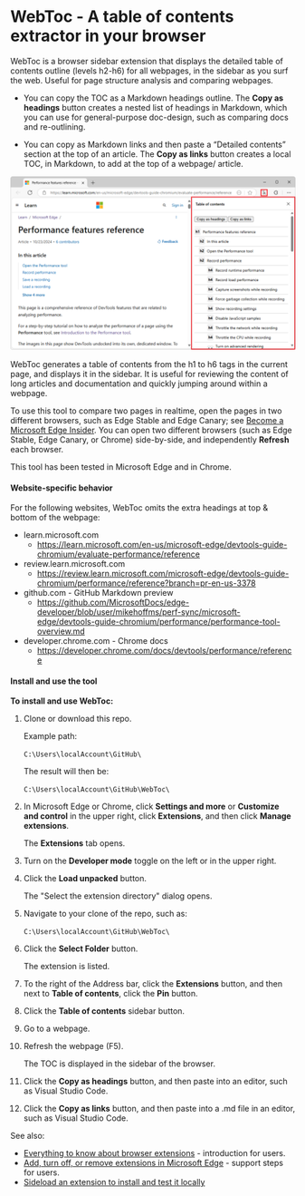 # WebToc - A table of contents extractor in your browser

WebToc is a browser sidebar extension that displays the detailed table of contents outline (levels h2-h6) for all webpages, in the sidebar as you surf the web. Useful for page structure analysis and comparing webpages.

* You can copy the TOC as a Markdown headings outline.  The **Copy as headings** button creates a nested list of headings in Markdown, which you can use for general-purpose doc-design, such as comparing docs and re-outlining.

* You can copy as Markdown links and then paste a “Detailed contents” section at the top of an article.  The **Copy as links** button creates a local TOC, in Markdown, to add at the top of a webpage/ article.

![Microsoft Edge, with the WebToc extension in the sidebar, showing the table of content of the currently displayed webpage.](./screenshot.png)

WebToc generates a table of contents from the h1 to h6 tags in the current page, and displays it in the sidebar. It is useful for reviewing the content of long articles and documentation and quickly jumping around within a webpage.

To use this tool to compare two pages in realtime, open the pages in two different browsers, such as Edge Stable and Edge Canary; see [Become a Microsoft Edge Insider](https://aka.ms/microsoftedge).  You can open two different browsers (such as Edge Stable, Edge Canary, or Chrome) side-by-side, and independently **Refresh** each browser.

This tool has been tested in Microsoft Edge and in Chrome.


#### Website-specific behavior

For the following websites, WebToc omits the extra headings at top & bottom of the webpage:
* learn.microsoft.com
   * https://learn.microsoft.com/en-us/microsoft-edge/devtools-guide-chromium/evaluate-performance/reference
* review.learn.microsoft.com
   * https://review.learn.microsoft.com/microsoft-edge/devtools-guide-chromium/performance/reference?branch=pr-en-us-3378
* github.com - GitHub Markdown preview
   * https://github.com/MicrosoftDocs/edge-developer/blob/user/mikehoffms/perf-sync/microsoft-edge/devtools-guide-chromium/performance/performance-tool-overview.md
* developer.chrome.com - Chrome docs
   * https://developer.chrome.com/docs/devtools/performance/reference


#### Install and use the tool

**To install and use WebToc:**

1. Clone or download this repo.

   Example path:

   `C:\Users\localAccount\GitHub\`

   The result will then be:

   `C:\Users\localAccount\GitHub\WebToc\`
 
1. In Microsoft Edge or Chrome, click **Settings and more** or **Customize and control** in the upper right, click **Extensions**, and then click **Manage extensions**.

   The **Extensions** tab opens.

1. Turn on the **Developer mode** toggle on the left or in the upper right. 

1. Click the **Load unpacked** button.

   The "Select the extension directory" dialog opens.

1. Navigate to your clone of the repo, such as:

   `C:\Users\localAccount\GitHub\WebToc\`

1. Click the **Select Folder** button.

   The extension is listed.

1. To the right of the Address bar, click the **Extensions** button, and then next to **Table of contents**, click the **Pin** button.  

1. Click the **Table of contents** sidebar button.

1. Go to a webpage.  

1. Refresh the webpage (F5).

   The TOC is displayed in the sidebar of the browser.

1. Click the **Copy as headings** button, and then paste into an editor, such as Visual Studio Code.

1. Click the **Copy as links** button, and then paste into a .md file in an editor, such as Visual Studio Code.

See also:
* [Everything to know about browser extensions](https://www.microsoft.com/edge/learning-center/everything-to-know-about-browser-extensions?form=MA13I2&msockid=3078d2dac55660f53e4ec6a8c4ec61bf) - introduction for users.
* [Add, turn off, or remove extensions in Microsoft Edge](https://support.microsoft.com/microsoft-edge/add-turn-off-or-remove-extensions-in-microsoft-edge-9c0ec68c-2fbc-2f2c-9ff0-bdc76f46b026) - support steps for users.
* [Sideload an extension to install and test it locally](https://learn.microsoft.com/microsoft-edge/extensions-chromium/getting-started/extension-sideloading)
